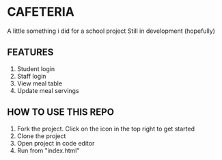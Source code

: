 # CAFETERIA
A little something i did for a school project
Still in development (hopefully)

## FEATURES
1. Student login
2. Staff login
3. View meal table
4. Update meal servings    

## HOW TO USE THIS REPO
1. Fork the project. Click on the  icon in the top right to get started
2. Clone the project
3. Open project in code editor
4. Run from "index.html" 





